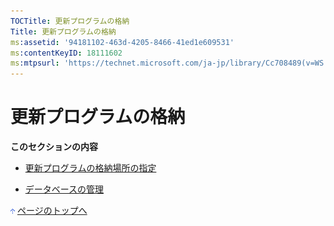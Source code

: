 ```yaml
---
TOCTitle: 更新プログラムの格納
Title: 更新プログラムの格納
ms:assetid: '94181102-463d-4205-8466-41ed1e609531'
ms:contentKeyID: 18111602
ms:mtpsurl: 'https://technet.microsoft.com/ja-jp/library/Cc708489(v=WS.10)'
---
```


更新プログラムの格納
====================

**このセクションの内容**

-   [更新プログラムの格納場所の指定](https://www.microsoft.com/japan/technet/prodtechnol/windowsserver2003/library/wsus/wsusoperationsguidetc/8cca6fab-163e-451d-ab78-70b39fdb1455.mspx)

-   [データベースの管理](https://www.microsoft.com/japan/technet/prodtechnol/windowsserver2003/library/wsus/wsusoperationsguidetc/d99cdd74-fbf4-4706-b2a2-a58728beef22.mspx)

![](images/Cc708489.arrow_px_up(ja-jp,WS.10).gif) [ページのトップへ](#mainsection)
